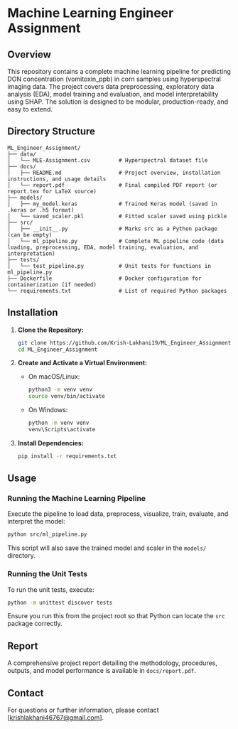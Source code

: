 # Machine Learning Engineer Assignment

## Overview
This repository contains a complete machine learning pipeline for predicting DON concentration (vomitoxin_ppb) in corn samples using hyperspectral imaging data. The project covers data preprocessing, exploratory data analysis (EDA), model training and evaluation, and model interpretability using SHAP. The solution is designed to be modular, production-ready, and easy to extend.

## Directory Structure
```
ML_Engineer_Assignment/
├── data/
│   └── MLE-Assignment.csv         # Hyperspectral dataset file
├── docs/
│   ├── README.md                  # Project overview, installation instructions, and usage details
│   └── report.pdf                 # Final compiled PDF report (or report.tex for LaTeX source)
├── models/
│   ├── my_model.keras             # Trained Keras model (saved in .keras or .h5 format)
│   └── saved_scaler.pkl           # Fitted scaler saved using pickle
├── src/
│   ├── __init__.py                # Marks src as a Python package (can be empty)
│   └── ml_pipeline.py             # Complete ML pipeline code (data loading, preprocessing, EDA, model training, evaluation, and interpretation)
├── tests/
│   └── test_pipeline.py           # Unit tests for functions in ml_pipeline.py
├── Dockerfile                     # Docker configuration for containerization (if needed)
└── requirements.txt               # List of required Python packages
```

## Installation
1. **Clone the Repository:**
   ```bash 
   git clone https://github.com/Krish-Lakhani19/ML_Engineer_Assignment
   cd ML_Engineer_Assignment
   ```

2. **Create and Activate a Virtual Environment:**
   - On macOS/Linux:
     ```bash
     python3 -m venv venv
     source venv/bin/activate
     ```
   - On Windows:
     ```bash
     python -m venv venv
     venv\Scripts\activate
     ```

3. **Install Dependencies:**
   ```bash
   pip install -r requirements.txt
   ```

## Usage
### Running the Machine Learning Pipeline
Execute the pipeline to load data, preprocess, visualize, train, evaluate, and interpret the model:
```bash
python src/ml_pipeline.py
```
This script will also save the trained model and scaler in the `models/` directory.

### Running the Unit Tests
To run the unit tests, execute:
```bash
python -m unittest discover tests
```
Ensure you run this from the project root so that Python can locate the `src` package correctly.

## Report
A comprehensive project report detailing the methodology, procedures, outputs, and model performance is available in `docs/report.pdf`.

## Contact
For questions or further information, please contact [krishlakhani46767@gmail.com].
